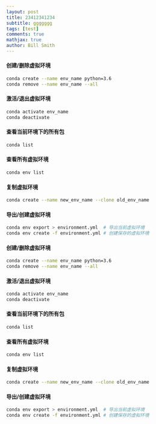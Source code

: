 ```yaml
---
layout: post
title: 23412341234
subtitle: ggggggg
tags: [test]
comments: true
mathjax: true
author: Bill Smith
---
```


#### 创建/删除虚拟环境

```bash
conda create --name env_name python=3.6
conda remove --name env_name --all
```

#### 激活/退出虚拟环境

```bash
conda activate env_name
conda deactivate
```

#### 查看当前环境下的所有包

```bash
conda list
```

#### 查看所有虚拟环境

```bash
conda env list
```

#### 复制虚拟环境

```bash
conda create --name new_env_name --clone old_env_name
```

#### 导出/创建虚拟环境

```bash
conda env export > environment.yml  # 导出当前虚拟环境
conda env create -f environment.yml # 创建保存的虚拟环境
```



#### 创建/删除虚拟环境

```bash
conda create --name env_name python=3.6
conda remove --name env_name --all
```

#### 激活/退出虚拟环境

```bash
conda activate env_name
conda deactivate
```

#### 查看当前环境下的所有包

```bash
conda list
```

#### 查看所有虚拟环境

```bash
conda env list
```

#### 复制虚拟环境

```bash
conda create --name new_env_name --clone old_env_name
```

#### 导出/创建虚拟环境

```bash
conda env export > environment.yml  # 导出当前虚拟环境
conda env create -f environment.yml # 创建保存的虚拟环境
```

